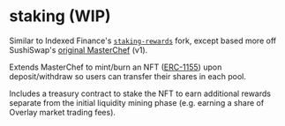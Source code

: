 # staking (WIP)

Similar to Indexed Finance's [`staking-rewards`](https://github.com/indexed-finance/staking-rewards) fork, except based more off SushiSwap's [original MasterChef](https://github.com/sushiswap/sushiswap/blob/master/contracts/MasterChef.sol) (v1).

Extends MasterChef to mint/burn an NFT ([ERC-1155](https://github.com/OpenZeppelin/openzeppelin-contracts/blob/master/contracts/token/ERC1155/ERC1155.sol)) upon deposit/withdraw so users can transfer their shares in each pool.

Includes a treasury contract to stake the NFT to earn additional rewards separate from the initial liquidity mining phase (e.g. earning a share of Overlay market trading fees).
